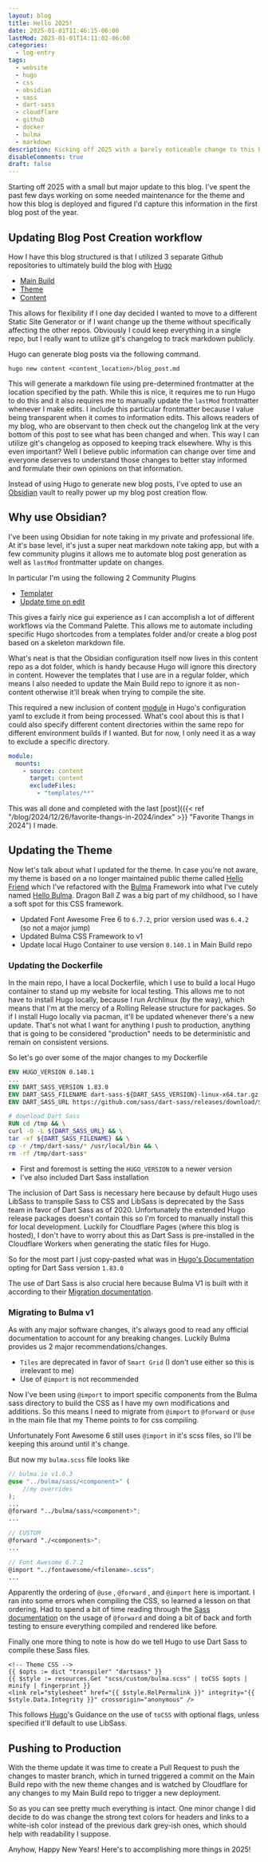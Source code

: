 ```yaml
---
layout: blog
title: Hello 2025!
date: 2025-01-01T11:46:15-06:00
lastMod: 2025-01-01T14:11:02-06:00
categories:
  - log-entry
tags:
  - website
  - hugo
  - css
  - obsidian
  - sass
  - dart-sass
  - cloudflare
  - github
  - docker
  - bulma
  - markdown
description: Kicking off 2025 with a barely noticeable change to this blog.
disableComments: true
draft: false
---
```


Starting off 2025 with a small but major update to this blog. I've spent the past few days working on some needed maintenance for the theme and how this blog is deployed and figured I'd capture this information in the first blog post of the year.

## Updating Blog Post Creation workflow

How I have this blog structured is that I utilized 3 separate Github repositories to ultimately build the blog with [Hugo](https://gohugo.io/)

- [Main Build](https://github.com/sinicide/huynguyen-blog-build)
- [Theme](https://github.com/sinicide/hugo-theme-hello-bulma)
- [Content](https://github.com/sinicide/huynguyen-blog-content)

This allows for flexibility if I one day decided I wanted to move to a different Static Site Generator or if I want change up the theme without specifically affecting the other repos. Obviously I could keep everything in a single repo, but I really want to utilize git's changelog to track markdown publicly.

Hugo can generate blog posts via the following command.

```
hugo new content <content_location>/blog_post.md
```

This will generate a markdown file using pre-determined frontmatter at the location specified by the path. While this is nice, it requires me to run Hugo to do this and it also requires me to manually update the `lastMod` frontmatter whenever I make edits. I include this particular frontmatter because I value being transparent when it comes to information edits. This allows readers of my blog, who are observant to then check out the changelog link at the very bottom of this post to see what has been changed and when. This way I can utilize git's changelog as opposed to keeping track elsewhere. Why is this even important? Well I believe public information can change over time and everyone deserves to understand those changes to better stay informed and formulate their own opinions on that information.

Instead of using Hugo to generate new blog posts, I've opted to use an [Obsidian](https://obsidian.md/) vault to really power up my blog post creation flow.

## Why use Obsidian?

I've been using Obsidian for note taking in my private and professional life. At it's base level, it's just a super neat markdown note taking app, but with a few community plugins it allows me to automate blog post generation as well as `lastMod` frontmatter update on changes.

In particular I'm using the following 2 Community Plugins

- [Templater](https://github.com/SilentVoid13/Templater)
- [Update time on edit](https://github.com/beaussan/update-time-on-edit-obsidian)

This gives a fairly nice gui experience as I can accomplish a lot of different workflows via the Command Palette. This allows me to automate including specific Hugo shortcodes from a templates folder and/or create a blog post based on a skeleton markdown file.

What's neat is that the Obsidian configuration itself now lives in this content repo as a dot folder, which is handy because Hugo will ignore this directory in content. However the templates that I use are in a regular folder, which means I also needed to update the Main Build repo to ignore it as non-content otherwise it'll break when trying to compile the site.

This required a new inclusion of content [module](https://gohugo.io/hugo-modules/configuration/#module-configuration-mounts) in Hugo's configuration yaml to exclude it from being processed. What's cool about this is that I could also specify different content directories within the same repo for different environment builds if I wanted. But for now, I only need it as a way to exclude a specific directory.

```yaml
module:
  mounts:
    - source: content
      target: content
      excludeFiles:
        - "templates/**"
```

This was all done and completed with the last [post]({{< ref "/blog/2024/12/26/favorite-thangs-in-2024/index" >}} "Favorite Thangs in 2024") I made.

## Updating the Theme

Now let's talk about what I updated for the theme. In case you're not aware, my theme is based on a no longer maintained public theme called [Hello Friend](https://github.com/panr/hugo-theme-hello-friend) which I've refactored with the [Bulma](https://bulma.io/) Framework into what I've cutely named [Hello Bulma](https://github.com/sinicide/hugo-theme-hello-bulma). Dragon Ball Z was a big part of my childhood, so I have a soft spot for this CSS framework.

- Updated Font Awesome Free 6 to `6.7.2`, prior version used was `6.4.2` (so not a major jump)
- Updated Bulma CSS Framework to v1
- Update local Hugo Container to use version `0.140.1` in Main Build repo

### Updating the Dockerfile

In the main repo, I have a local Dockerfile, which I use to build a local Hugo container to stand up my website for local testing. This allows me to not have to install Hugo locally, because I run Archlinux (by the way), which means that I'm at the mercy of a Rolling Release structure for packages. So if I install Hugo locally via pacman, it'll be updated whenever there's a new update. That's not what I want for anything I push to production, anything that is going to be considered "production" needs to be deterministic and remain on consistent versions.

So let's go over some of the major changes to my Dockerfile

```dockerfile
ENV HUGO_VERSION 0.140.1
...
ENV DART_SASS_VERSION 1.83.0
ENV DART_SASS_FILENAME dart-sass-${DART_SASS_VERSION}-linux-x64.tar.gz
ENV DART_SASS_URL https://github.com/sass/dart-sass/releases/download/${DART_SASS_VERSION}/${DART_SASS_FILENAME}

# download Dart Sass
RUN cd /tmp && \
curl -O -L ${DART_SASS_URL} && \
tar -xf ${DART_SASS_FILENAME} && \
cp -r /tmp/dart-sass/* /usr/local/bin && \
rm -rf /tmp/dart-sass*
```

- First and foremost is setting the `HUGO_VERSION` to a newer version
- I've also included Dart Sass installation

The inclusion of Dart Sass is necessary here because by default Hugo uses LibSass to transpile Sass to CSS and LibSass is deprecated by the Sass team in favor of Dart Sass as of 2020. Unfortunately the extended Hugo release packages doesn't contain this so I'm forced to manually install this for local development. Luckily for Cloudflare Pages (where this blog is hosted), I don't have to worry about this as Dart Sass is pre-installed in the Cloudflare Workers when generating the static files for Hugo.

So for the most part I just copy-pasted what was in [Hugo's Documentation](https://gohugo.io/hugo-pipes/transpile-sass-to-css/#dart-sass) opting for Dart Sass version `1.83.0`

The use of Dart Sass is also crucial here because Bulma V1 is built with it according to their [Migration documentation](https://bulma.io/documentation/start/migrating-to-v1/#what-changes).

### Migrating to Bulma v1

As with any major software changes, it's always good to read any official documentation to account for any breaking changes. Luckily Bulma provides us 2 major recommendations/changes.

- `Tiles` are deprecated in favor of `Smart Grid` (I don't use either so this is irrelevant to me)
- Use of `@import` is not recommended

Now I've been using `@import` to import specific components from the Bulma sass directory to build the CSS as I have my own modifications and additions. So this means I need to migrate from `@import` to `@forward` or `@use` in the main file that my Theme points to for css compiling.

Unfortunately Font Awesome 6 still uses `@import` in it's scss files, so I'll be keeping this around until it's change.

But now my `bulma.scss` file looks like

```scss
// bulma.io v1.0.3
@use "../bulma/sass/<component>" (
	//my overrides
);
...
@forward "../bulma/sass/<component>";
...

// CUSTOM
@forward "./<components>";
...

// Font Awesome 6.7.2
@import "../fontawesome/<filename>.scss";
...
```

Apparently the ordering of `@use` , `@forward` , and `@import` here is important. I ran into some errors when compiling the CSS, so learned a lesson on that ordering. Had to spend a bit of time reading through the [Sass documentation](https://sass-lang.com/documentation/at-rules/forward/) on the usage of `@forward` and doing a bit of back and forth testing to ensure everything compiled and rendered like before.

Finally one more thing to note is how do we tell Hugo to use Dart Sass to compile these Sass files.

```htmx
<!-- Theme CSS -->
{{ $opts := dict "transpiler" "dartsass" }}
{{ $style := resources.Get "scss/custom/bulma.scss" | toCSS $opts | minify | fingerprint }}
<link rel="stylesheet" href="{{ $style.RelPermalink }}" integrity="{{ $style.Data.Integrity }}" crossorigin="anonymous" />
```

This follows [Hugo](https://gohugo.io/hugo-pipes/transpile-sass-to-css/#usage)'s Guidance on the use of `toCSS` with optional flags, unless specified it'll default to use LibSass.

## Pushing to Production

With the theme update it was time to create a Pull Request to push the changes to master branch, which in turned triggered a commit on the Main Build repo with the new theme changes and is watched by Cloudflare for any changes to my Main Build repo to trigger a new deployment.

So as you can see pretty much everything is intact. One minor change I did decide to do was change the strong text colors for headers and links to a white-ish color instead of the previous dark grey-ish ones, which should help with readability I suppose.

Anyhow, Happy New Years! Here's to accomplishing more things in 2025!
